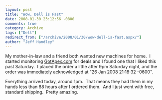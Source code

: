 ```yaml
---
layout: post
title: "Wow, Dell is Fast"
date: 2008-01-30 23:12:56 -0800
comments: true
category: Archive
tags: ["Dell"]
redirect_from: ["/archive/2008/01/30/wow-dell-is-fast.aspx/"]
author: "Jeff Handley"
---
```

<!-- more -->
<p>My mother-in-law and a friend both wanted new machines for home.  I started monitoring <a href="http://gotapex.com" target="_blank">GotApex.com</a> for deals and I found one that I liked this past Saturday.  I placed the order a little after 9pm Saturday night, and the order was immediately acknowledged at "26 Jan 2008 21:18:32 -0600".</p>  <p>Everything arrived today, around 1pm.  That means they had them in my hands less than 88 hours after I ordered them.  And I just went with free, standard shipping.  Pretty amazing.</p>
